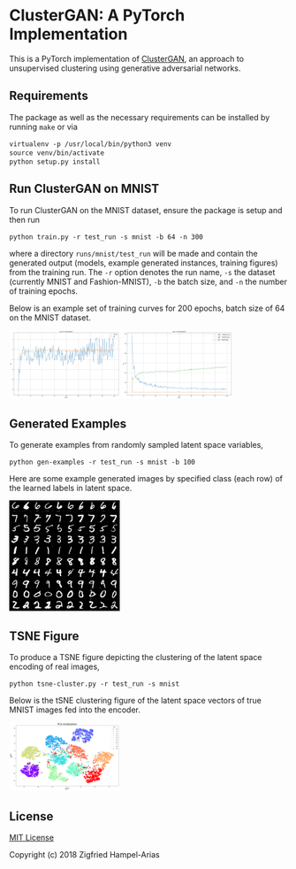 # ClusterGAN: A PyTorch Implementation

This is a PyTorch implementation of [ClusterGAN](https://arxiv.org/abs/1809.03627),
an approach to unsupervised clustering using generative adversarial networks.


## Requirements

The package as well as the necessary requirements can be installed by running `make` or via
```
virtualenv -p /usr/local/bin/python3 venv
source venv/bin/activate
python setup.py install
```

## Run ClusterGAN on MNIST

To run ClusterGAN on the MNIST dataset, ensure the package is setup and then run
```
python train.py -r test_run -s mnist -b 64 -n 300
```
where a directory `runs/mnist/test_run` will be made and contain the generated output
(models, example generated instances, training figures) from the training run.
The `-r` option denotes the run name, `-s` the dataset (currently MNIST and Fashion-MNIST),
`-b` the batch size, and `-n` the number of training epochs.


Below is an example set of training curves for 200 epochs, batch size of 64 on the MNIST dataset.

<p float="left">
  <img src="docs/imgs/training_model_losses-mnist.png" width="200" />
  <img src="docs/imgs/training_cycle_loss-mnist.png" width="200" />
</p>


## Generated Examples
To generate examples from randomly sampled latent space variables, 
```
python gen-examples -r test_run -s mnist -b 100
```

Here are some example generated images by specified class (each row) of the learned labels in latent space.
<p float="left">
  <img src="docs/imgs/gen_classes_000199-mnist.png" width="200" />
</p>

## TSNE Figure
To produce a TSNE figure depicting the clustering of the latent space encoding of real images,
```
python tsne-cluster.py -r test_run -s mnist
```

Below is the tSNE clustering figure of the latent space vectors of true MNIST images fed into the encoder.

<p float="left">
  <img src="docs/imgs/tsne-mnist-pca.png" width="200" />
</p>


## License

[MIT License](LICENSE)

Copyright (c) 2018 Zigfried Hampel-Arias
